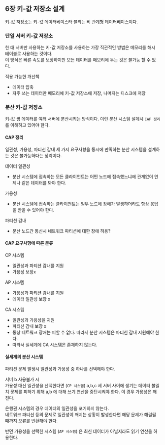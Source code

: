 ## 6장 키-값 저장소 설계

키-값 저장소는 키-값 데이터베이스라 불리는 비 관계형 데이터베이스이다.<br/>

### 단일 서버 키-값 저장소
한 대 서버만 사용하는 키-값 저장소를 사용하는 가장 직관적인 방법은 메모리를 해시 테이블로 사용하는 것이다.<br/>
이 방식은 빠른 속도를 보장하지만 모든 데이터를 메모리에 두는 것은 불가능 할 수 있다.

적용 가능한 개선책
- 데이터 압축
- 자주 쓰는 데이터만 메모리에 키-값 저장소에 저장, 나머지는 디스크에 저장

### 분산 키-값 저장소
키-값 쌍 데이터를 여러 서버에 분산시키는 방식이다.
이런 분산 시스템 설계시 `CAP 정리`를 이해하고 있어야 한다.

#### CAP 정리
일관성, 가용성, 파티션 감내 세 가지 요구사항을 동시에 만족하는 분산 시스템을 설계하는 것은 불가능하다는 정리이다.

데이터 일관성
- 분산 시스템에 접속하는 모든 클라이언트는 어떤 노드에 접속했느냐에 관계없이 언제나 같은 데이터를 봐야 한다.

가용성
- 분산 시스템에 접속하는 클라이언트는 일부 노드에 장애가 발생하더라도 항상 응답을 받을 수 있어야 한다.

파티션 감내
- 분산 노드간 통신시 네트워크 파티션에 대한 장애 허용?


#### CAP 요구사항에 따른 분류

CP 시스템
- 일관성과 파티션 감내를 지원
- 가용성 보장x

AP 시스템
- 가용성과 파티션 감내를 지원
- 데이터 일관성 보장 x

CA 시스템
- 일관성과 가용성을 지원
- 파티션 감내 보장 x
- 통상 네트워크 장애는 피할 수 없다. 따라서 분산 시스템은 파티션 감내 지원해야 한다.
- 따라서 실세계에 CA 시스템은 존재하지 않는다.


#### 실세계의 분산 시스템
파티션 문제 발생시 일관성과 가용성 중 하나를 선택해야 한다.<br/>

서버 b 사용불가 시<br/>
가용성 대신 일관성을 선택한다면 (`CP 시스템`) a,b,c 세 서버 사이에 생기는 데이터 불일치 문제를 피하기 위해 a,b 에 대해 쓰기 연산을 중단시켜야 한다. 이 경우 가용성은 깨진다. 

은행권 시스템의 경우 데이터의 일관성을 포기하지 않는다.<br/>
네트워크 파티션 등의 문제로 일관성이 깨지는 상황이 발생한다면 해당 문제가 해결될 때까지 오류를 반환해야 한다.

반면 가용성을 선택한 시스템 (`AP 시스템`) 은 최신 데이터가 아닐지라도 읽기 연산을 허용한다.